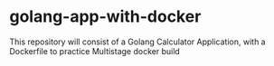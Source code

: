# golang-app-with-docker
This repository will consist of a Golang Calculator Application, with a Dockerfile to practice Multistage docker build
